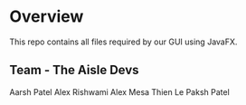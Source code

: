 # Overview

This repo contains all files required by our GUI using JavaFX.


## Team - The Aisle Devs

Aarsh Patel
Alex Rishwami
Alex Mesa
Thien Le
Paksh Patel